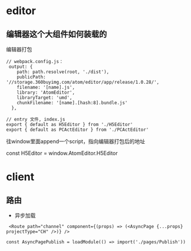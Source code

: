 # editor
## 编辑器这个大组件如何装载的
编辑器打包

```
// webpack.config.js：
 output: {
    path: path.resolve(root, './dist'),
    publicPath: '//storage.360buyimg.com/atom/editor/app/release/1.0.28/',
    filename: '[name].js',
    library: 'AtomEditor',
    libraryTarget: 'umd',
    chunkFilename: '[name].[hash:8].bundle.js'
  },
 
// entry 文件, index.js
export { default as H5Editor } from './H5Editor'
export { default as PCActEditor } from './PCActEditor'
```

往window里面append一个script，指向编辑器打包后的地址

const H5Editor = window.AtomEditor.H5Editor
<H5Editor />




# client
## 路由
- 异步加载

```
 <Route path="channel" component={(props) => (<AsyncPage {...props} projectType="CH" />)} />
 
const AsyncPagePublish = loadModule(() => import('./pages/Publish'))
```


